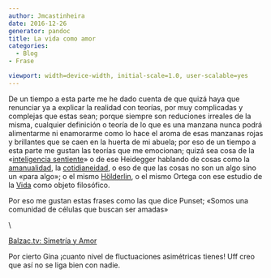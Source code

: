 ```yaml
---
author: Jmcastinheira
date: 2016-12-26
generator: pandoc
title: La vida como amor
categories:
  - Blog
- Frase

viewport: width=device-width, initial-scale=1.0, user-scalable=yes
---
```




De un tiempo a esta parte me he dado cuenta de que quizá haya que
renunciar ya a explicar la realidad con teorías, por muy complicadas y
complejas que estas sean; porque siempre son reduciones irreales de la
misma, cualquier definición o teoría de lo que es una manzana nunca
podrá alimentarme ni enamorarme como lo hace el aroma de esas manzanas
rojas y brillantes que se caen en la huerta de mi abuela; por eso de un
tiempo a esta parte me gustan las teorías que me emocionan; quizá sea
cosa de la «[inteligencia
sentiente](http://es.wikipedia.org/wiki/Xavier_Zubiri)» o de ese
Heidegger hablando de cosas como la
[amanualidad](http://didattica.pusc.it/file.php/118/polo-heidegger.pdf),
la
[cotidianeidad](http://www.cambiodemichoacan.com.mx/vernota.php?id=97867),
o eso de que las cosas no son un algo sino un «para algo»; o el mismo
[Hölderlin](http://es.wikipedia.org/wiki/Friedrich_H%C3%B6lderlin), o el
mismo Ortega con ese estudio de la
[Vida](http://www.e-torredebabel.com/Historia-de-la-filosofia/Filosofiacontemporanea/Ortega/Ortega-Vida.htm)
como objeto filosófico.

Por eso me gustan estas frases como las que dice Punset; «Somos una
comunidad de células que buscan ser amadas»

\

[Balzac.tv: Simetría y
Amor](http://balzac.tv/episodios/2009/05/21/simetria-y-amor-entrevista-eduard-punset/)

Por cierto Gina ¡cuanto nivel de fluctuaciones asimétricas tienes! Uff
creo que así no se liga bien con nadie.
